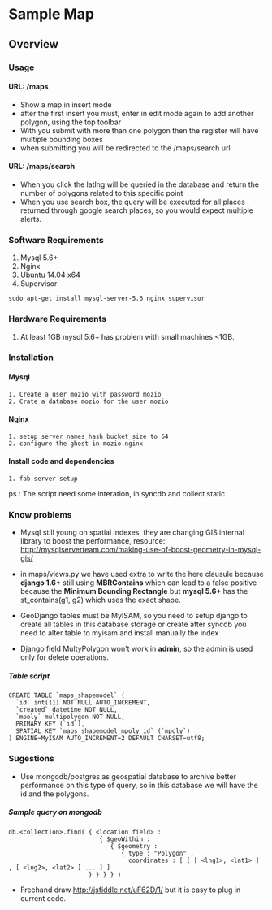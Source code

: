 # Sample Map

## Overview

### Usage

#### URL: /maps

- Show a map in insert mode
- after the first insert you must, enter in edit mode again to add another polygon, using the top toolbar
- With you submit with more than one polygon then the register will have multiple bounding boxes
- when submitting you will be redirected to the /maps/search url

#### URL: /maps/search

- When you click the latlng will be queried in the database and return the number of polygons related to this specific point
- When you use search box, the query will be executed for all places returned through google search places, so you would expect multiple alerts.


### Software Requirements

1. Mysql 5.6+
2. Nginx
3. Ubuntu 14.04 x64
4. Supervisor

```
sudo apt-get install mysql-server-5.6 nginx supervisor
```

### Hardware Requirements

1. At least 1GB mysql 5.6+ has problem with small machines <1GB.


### Installation

#### Mysql
	
	1. Create a user mozio with password mozio
	2. Crate a database mozio for the user mozio

#### Nginx

	1. setup server_names_hash_bucket_size to 64
	2. configure the ghost in mozio.nginx

#### Install code and dependencies

	1. fab server setup
	
ps.: The script need some interation, in syncdb and collect static


### Know problems

- Mysql still young on spatial indexes, they are changing GIS internal library to boost the performance, resource: <http://mysqlserverteam.com/making-use-of-boost-geometry-in-mysql-gis/>

- in maps/views.py we have used extra to write the here clausule because **django 1.6+** still using **MBRContains** which can lead to a false positive because the **Minimum Bounding Rectangle** but **mysql 5.6+** has the st_contains(g1, g2) which uses the exact shape.

- GeoDjango tables must be MyISAM, so you need to setup django to create all tables in this database storage or create after syncdb you need to alter table to myisam and install manually the index

- Django field MultyPolygon won't work in **admin**, so the admin is used only for delete operations.

##### Table script


```
CREATE TABLE `maps_shapemodel` (
  `id` int(11) NOT NULL AUTO_INCREMENT,
  `created` datetime NOT NULL,
  `mpoly` multipolygon NOT NULL,
  PRIMARY KEY (`id`),
  SPATIAL KEY `maps_shapemodel_mpoly_id` (`mpoly`)
) ENGINE=MyISAM AUTO_INCREMENT=2 DEFAULT CHARSET=utf8;
```

### Sugestions

- Use mongodb/postgres as geospatial database to archive better performance on this type of query, so in this database we will have the id and the polygons.
 
##### Sample query on mongodb

```
db.<collection>.find( { <location field> :
                         { $geoWithin :
                            { $geometry :
                               { type : "Polygon" ,
                                 coordinates : [ [ [ <lng1>, <lat1> ] , [ <lng2>, <lat2> ] ... ] ]
                      } } } } )
```

- Freehand draw <http://jsfiddle.net/uF62D/1/> but it is easy to plug in current code.




